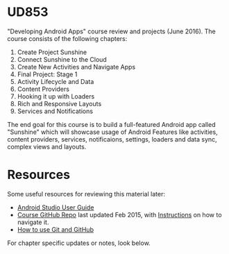 # UD853
"Developing Android Apps" course review and projects (June 2016). The course consists of the following chapters:

 1. Create Project Sunshine
 2. Connect Sunshine to the Cloud
 3. Create New Activities and Navigate Apps
 4. Final Project: Stage 1
 5. Activity Lifecycle and Data
 6. Content Providers
 7. Hooking it up with Loaders
 8. Rich and Responsive Layouts
 9. Services and Notifications

The end goal for this course is to build a full-featured Android app called "Sunshine" which will showcase usage of Android Features like activities, content providers, services, notificaions, settings, loaders and data sync, complex views and layouts.


# Resources

Some useful resources for reviewing this material later:

 * [Android Studio User Guide](https://developer.android.com/studio/projects/index.html)
 * [Course GitHub Repo](https://github.com/udacity/Sunshine-Version-2) last updated Feb 2015, with [Instructions](https://classroom.udacity.com/courses/ud853/lessons/1395568821/concepts/37275386660923) on how to navigate it.
 * [How to use Git and GitHub](https://www.udacity.com/course/how-to-use-git-and-github--ud775)

For chapter specific updates or notes, look below.

